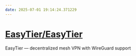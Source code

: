 ```yaml
---
date: 2025-07-01 19:14:24.371229
---
```


# [EasyTier/EasyTier](https://github.com/EasyTier/EasyTier)

EasyTier — decentralized mesh VPN with WireGuard support